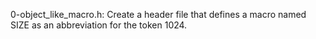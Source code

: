 0-object_like_macro.h: Create a header file that defines a macro named SIZE as an abbreviation for the token 1024.